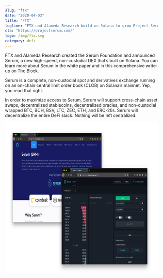 ```yaml
---
slug: "ftx"
date: "2020-04-03"
title: "FTX"
logline: "FTX and Alameda Research build on Solana to grow Project Serum, a next generation decentralized exchange."
cta: "https://projectserum.com/"
logo: /img/ftx.svg
category: defi
---
```


FTX and Alameda Research created the Serum Foundation and announced Serum, a new high-speed, non-custodial DEX that’s built on Solana. You can learn more about Serum in the white paper and in this comprehensive write-up on The Block.

Serum is a complete, non-custodial spot and derivatives exchange running on an on-chain central limit order book (CLOB) on Solana’s mainnet. Yep, you read that right.

In order to maximize access to Serum, Serum will support cross-chain asset swaps, decentralized stablecoins, decentralized oracles, and non-custodial wrapped BTC, BCH, BSV, LTC, ZEC, ETH, and ERC-20s. Serum will decentralize the entire DeFi stack. Nothing will be left centralized.

<img src="/img/ftx.png" height="500px">
